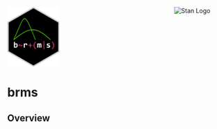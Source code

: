 <img src="https://github.com/paul-buerkner/brms/blob/master/man/figures/brms.png" width = 120 alt="brms Logo"/>[<img src="https://pyro.ai/img/pyro_logo.png" align="right" width=120 alt="Stan Logo"/>](https://pyro.ai/#)

brms
====

Overview
--------
